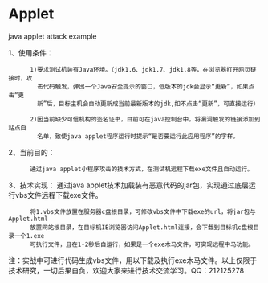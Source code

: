 # Applet
java applet attack example

1、使用条件：
  
          1)要求测试机装有Java环境。（jdk1.6、jdk1.7、jdk1.8等，在浏览器打开网页链接时，攻
            击代码触发，弹出一个Java安全提示的窗口，低版本的jdk会显示“更新”，如果点击“更
            新”后，目标主机会自动更新成当前最新版本的jdk,如不点击“更新”，可直接运行）

          2)因当前缺少可信机构的签名证书，目前可在java控制台中，将漏洞触发的链接添加到站点白
            名单，致使java applet程序运行时提示“是否要运行此应用程序”的字样。

2、当前目的：

          通过java applet小程序攻击的技术方式，在测试机远程下载exe文件且自动运行。

3、技术实现：
          通过java applet技术加载装有恶意代码的jar包，实现通过底层运行vbs文件远程下载exe文件。

          将1.vbs文件放置在服务器c盘根目录，可修改vbs文件中下载exe的url，将jar包与Applet.html
          放置网站根目录，在目标机IE浏览器访问Applet.html连接，会下载到目标机c盘根目录一个1.exe
          可执行文件，且在1-2秒后自运行，如果是一个exe木马文件，可实现远程中马功能。
          
注：实战中可进行代码生成vbs文件，用以下载及执行exe木马文件。以上仅限于技术研究，一切后果自负，欢迎大家来进行技术交流学习。QQ：212125278
